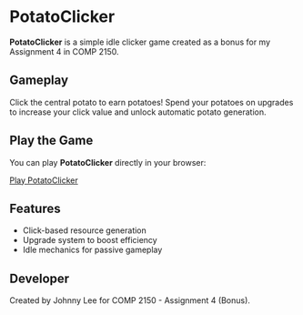 # PotatoClicker

**PotatoClicker** is a simple idle clicker game created as a bonus for my Assignment 4 in COMP 2150.

## Gameplay

Click the central potato to earn potatoes! Spend your potatoes on upgrades to increase your click value and unlock automatic potato generation.

## Play the Game

You can play **PotatoClicker** directly in your browser:

[Play PotatoClicker](https://JohnnyLee15.github.io/PotatoClicker/)

## Features

- Click-based resource generation
- Upgrade system to boost efficiency
- Idle mechanics for passive gameplay

## Developer

Created by Johnny Lee for COMP 2150 - Assignment 4 (Bonus).
